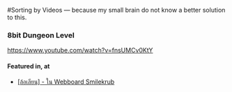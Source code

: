 #Sorting by Videos — because my small brain do not know a better solution to this.

### 8bit Dungeon Level
https://www.youtube.com/watch?v=fnsUMCv0KtY
#### Featured in, at
- [[ล้อเลียน] - ใน Webboard Smilekrub](https://youtu.be/ryjBtgDDMpI)
